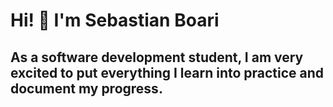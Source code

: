 # Hi! 👋 I'm Sebastian Boari
## As a software development student, I am very excited to put everything I learn into practice and document my progress.

<!---
SebastianBoari/SebastianBoari is a ✨ special ✨ repository because its `README.md` (this file) appears on your GitHub profile.
You can click the Preview link to take a look at your changes.
--->
